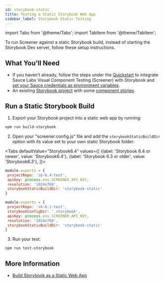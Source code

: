 ```yaml
---
id: storybook-static
title: Testing a Static Storybook Web App
sidebar_label: Storybook Static Testing
---
```


import Tabs from '@theme/Tabs';
import TabItem from '@theme/TabItem';

To run Screener against a static Storybook build, instead of starting the Storybook Dev server, follow these setup instructions.

## What You'll Need

- If you haven't already, follow the steps under the [Quickstart](/visual/component-testing/setup/) to integrate Sauce Labs Visual Component Testing (Screener) with Storybook and [set your Sauce credentials as environment variables](/visual/component-testing/setup/#set-environment-variables).
- An existing [Storybook project](https://storybook.js.org/basics/quick-start-guide/) with some [component stories](https://storybook.js.org/basics/writing-stories/).

## Run a Static Storybook Build

1. Export your Storybook project into a static web app by running:

```bash
npm run build-storybook
```

2. Open your "screener.config.js" file and add the `storybookStaticBuildDir` option with its value set to your own static Storybook folder:

<Tabs
defaultValue="Storybook6.4"
values={[
{label: 'Storybook 6.4 or newer', value: 'Storybook6.4'},
{label: 'Storybook 6.3 or older', value: 'Storybook6.3'},
]}>

<TabItem value="Storybook6.4">

```js
module.exports = {
 projectRepo: 'sb-6.4-test',
 apiKey: process.env.SCREENER_API_KEY,
 resolution: '1024x768',
 storybookStaticBuildDir: 'storybook-static'
}
```

</TabItem>
<TabItem value="Storybook6.3">

```js
module.exports = {
 projectRepo: 'sb-6.1-test',
 storybookConfigDir: '.storybook',
 apiKey: process.env.SCREENER_API_KEY,
 resolution: '1024x768',
 storybookStaticBuildDir: 'storybook-static'
}
```

</TabItem>
</Tabs>

3. Run your test:

```bash
npm run test-storybook
```

## More Information

- [Build Storybook as a Static Web App](https://storybook.js.org/docs/react/sharing/publish-storybook#build-storybook-as-a-static-web-application)
